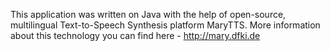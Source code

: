 This application was written on Java with the help of open-source, multilingual Text-to-Speech Synthesis platform MaryTTS.
More information about this technology you can find here - http://mary.dfki.de
